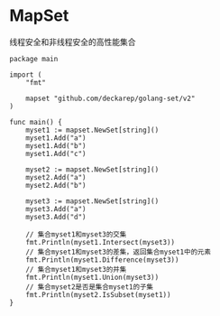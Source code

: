 # MapSet

线程安全和非线程安全的高性能集合

    package main
    
    import (
        "fmt"

        mapset "github.com/deckarep/golang-set/v2"
    )
    
    func main() {
        myset1 := mapset.NewSet[string]()
        myset1.Add("a")
        myset1.Add("b")
        myset1.Add("c")
    
        myset2 := mapset.NewSet[string]()
        myset2.Add("a")
        myset2.Add("b")
    
        myset3 := mapset.NewSet[string]()
        myset3.Add("a")
        myset3.Add("d")
    
        // 集合myset1和myset3的交集
        fmt.Println(myset1.Intersect(myset3))
        // 集合myset1和myset3的差集，返回集合myset1中的元素
        fmt.Println(myset1.Difference(myset3))
        // 集合myset1和myset3的并集
        fmt.Println(myset1.Union(myset3))
        // 集合myset2是否是集合myset1的子集
        fmt.Println(myset2.IsSubset(myset1))
    }

